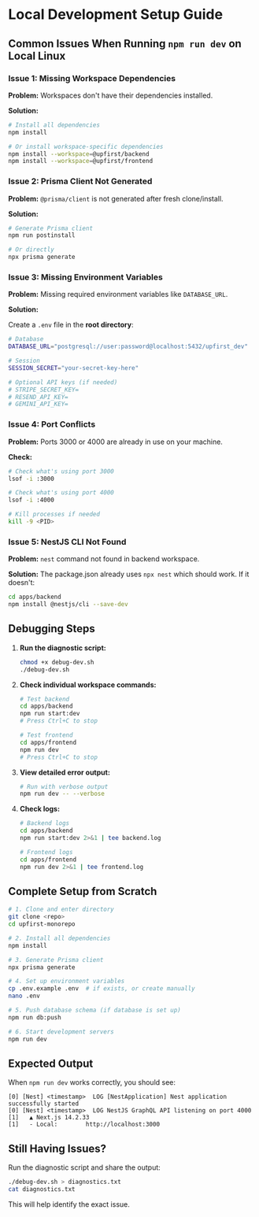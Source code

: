 # Local Development Setup Guide

## Common Issues When Running `npm run dev` on Local Linux

### Issue 1: Missing Workspace Dependencies

**Problem:** Workspaces don't have their dependencies installed.

**Solution:**
```bash
# Install all dependencies
npm install

# Or install workspace-specific dependencies
npm install --workspace=@upfirst/backend
npm install --workspace=@upfirst/frontend
```

### Issue 2: Prisma Client Not Generated

**Problem:** `@prisma/client` is not generated after fresh clone/install.

**Solution:**
```bash
# Generate Prisma client
npm run postinstall

# Or directly
npx prisma generate
```

### Issue 3: Missing Environment Variables

**Problem:** Missing required environment variables like `DATABASE_URL`.

**Solution:**

Create a `.env` file in the **root directory**:

```bash
# Database
DATABASE_URL="postgresql://user:password@localhost:5432/upfirst_dev"

# Session
SESSION_SECRET="your-secret-key-here"

# Optional API keys (if needed)
# STRIPE_SECRET_KEY=
# RESEND_API_KEY=
# GEMINI_API_KEY=
```

### Issue 4: Port Conflicts

**Problem:** Ports 3000 or 4000 are already in use on your machine.

**Check:**
```bash
# Check what's using port 3000
lsof -i :3000

# Check what's using port 4000
lsof -i :4000

# Kill processes if needed
kill -9 <PID>
```

### Issue 5: NestJS CLI Not Found

**Problem:** `nest` command not found in backend workspace.

**Solution:**
The package.json already uses `npx nest` which should work. If it doesn't:
```bash
cd apps/backend
npm install @nestjs/cli --save-dev
```

## Debugging Steps

1. **Run the diagnostic script:**
   ```bash
   chmod +x debug-dev.sh
   ./debug-dev.sh
   ```

2. **Check individual workspace commands:**
   ```bash
   # Test backend
   cd apps/backend
   npm run start:dev
   # Press Ctrl+C to stop
   
   # Test frontend
   cd apps/frontend
   npm run dev
   # Press Ctrl+C to stop
   ```

3. **View detailed error output:**
   ```bash
   # Run with verbose output
   npm run dev -- --verbose
   ```

4. **Check logs:**
   ```bash
   # Backend logs
   cd apps/backend
   npm run start:dev 2>&1 | tee backend.log
   
   # Frontend logs
   cd apps/frontend
   npm run dev 2>&1 | tee frontend.log
   ```

## Complete Setup from Scratch

```bash
# 1. Clone and enter directory
git clone <repo>
cd upfirst-monorepo

# 2. Install all dependencies
npm install

# 3. Generate Prisma client
npx prisma generate

# 4. Set up environment variables
cp .env.example .env  # if exists, or create manually
nano .env

# 5. Push database schema (if database is set up)
npm run db:push

# 6. Start development servers
npm run dev
```

## Expected Output

When `npm run dev` works correctly, you should see:

```
[0] [Nest] <timestamp>  LOG [NestApplication] Nest application successfully started
[0] [Nest] <timestamp>  LOG NestJS GraphQL API listening on port 4000
[1]   ▲ Next.js 14.2.33
[1]   - Local:        http://localhost:3000
```

## Still Having Issues?

Run the diagnostic script and share the output:
```bash
./debug-dev.sh > diagnostics.txt
cat diagnostics.txt
```

This will help identify the exact issue.
